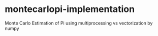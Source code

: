 # montecarlopi-implementation
Monte Carlo Estimation of Pi using multiprocessing vs vectorization by numpy
